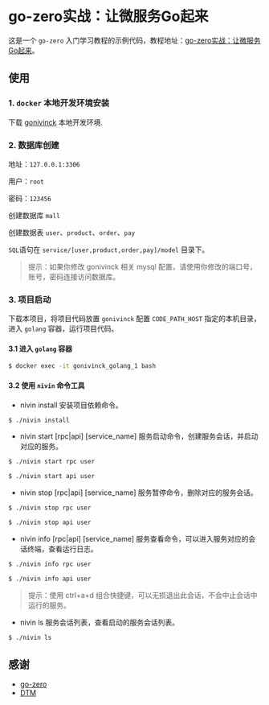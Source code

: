 # go-zero实战：让微服务Go起来
这是一个 `go-zero` 入门学习教程的示例代码，教程地址：[go-zero实战：让微服务Go起来](https://juejin.cn/post/7036011047391592485)。

## 使用

### 1. `docker` 本地开发环境安装
下载 [gonivinck](https://github.com/nivin-studio/gonivinck) 本地开发环境.

### 2. 数据库创建
地址：`127.0.0.1:3306`

用户：`root`

密码：`123456`

创建数据库 `mall`

创建数据表 `user`、`product`、`order`、`pay`

`SQL`语句在 `service/[user,product,order,pay]/model` 目录下。

> 提示：如果你修改 gonivinck 相关 mysql 配置，请使用你修改的端口号，账号，密码连接访问数据库。

### 3. 项目启动
下载本项目，将项目代码放置 `gonivinck` 配置 `CODE_PATH_HOST` 指定的本机目录，进入 `golang` 容器，运行项目代码。

#### 3.1 进入 `golang` 容器
~~~bash
$ docker exec -it gonivinck_golang_1 bash
~~~

#### 3.2 使用 `nivin` 命令工具

- nivin install
安装项目依赖命令。

~~~bash
$ ./nivin install
~~~

- nivin start [rpc|api] [service_name]
服务启动命令，创建服务会话，并启动对应的服务。
    
~~~bash
$ ./nivin start rpc user
~~~

~~~bash
$ ./nivin start api user
~~~

- nivin stop [rpc|api] [service_name]
服务暂停命令，删除对应的服务会话。
    
~~~bash
$ ./nivin stop rpc user
~~~

~~~bash
$ ./nivin stop api user
~~~

- nivin info [rpc|api] [service_name]
服务查看命令，可以进入服务对应的会话终端，查看运行日志。

~~~bash
$ ./nivin info rpc user
~~~

~~~bash
$ ./nivin info api user
~~~

> 提示：使用 ctrl+a+d 组合快捷键，可以无损退出此会话，不会中止会话中运行的服务。

- nivin ls
服务会话列表，查看启动的服务会话列表。
    
~~~bash
$ ./nivin ls
~~~


## 感谢

- [go-zero](https://github.com/zeromicro/go-zero)
- [DTM](https://github.com/dtm-labs/dtm)